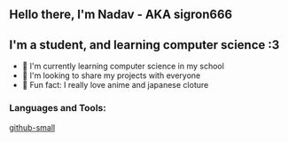 ## Hello there, I'm Nadav - AKA sigron666

## I'm a student, and learning computer science :3

- 💼 I'm currently learning computer science in my school
- 🥡 I'm looking to share my projects with everyone
- 🎌 Fun fact: I really love anime and japanese cloture

### Languages and Tools:

[github-small](http://thebug.co.il//wp-content/uploads/2014/12/Unofficial_JavaScript_logo_2.svg_.png)
